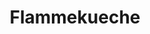 ---
title: Flammekueche
type: salé
ingredients:
  - step: Pour la pâte
    list:
      - 250 g de farine
      - 1/2 CàC de sel
      - 5 cl d’huile
      - 15 cl d’eau tiède
  - step: Pour la garniture
    list:
      - 1 petit oignon
      - 120 g de lardons fumés
      - 15 cl de crème épaisse
      - poivre
      - noix de muscade (facultatif)
directions:
  - step: Préparation de la pâte
    list:
      - Dans un cul de poule mélanger la farine et le sel. Faire un puit, le remplir avec l’huile et l’eau. Bien malaxer le mélange pour former une pâte homogène.
      - Laisser reposer 1h au sec et à l’abri (dans le four éteint par exemple).
  - step: Préparation de la garniture
    list:
      - Préchauffer le four à 250°C en statique chaleur orientée vers le bas avec lèche frite posé en bas du four.
      - Dans un bol, mélanger la crème avec le poivre et la noix de muscade rapée.
      - Eplucher et émincer le plus finement possible l’oignon.
  - step: Montage
    list:
      - Sur une feuille de papier sulfurisé, étaler la pâte le plus finement possible à l'aide d'un rouleau pour avoir une forme rectangulaire.
      - Etaler la crème sur la pâte puis parsemer les oignons et les lardons.
      - Transvaser la pâte avec son papier sulfurisé dans le lèche frite chaud et enfourner pour 10 min à 250°C.
---